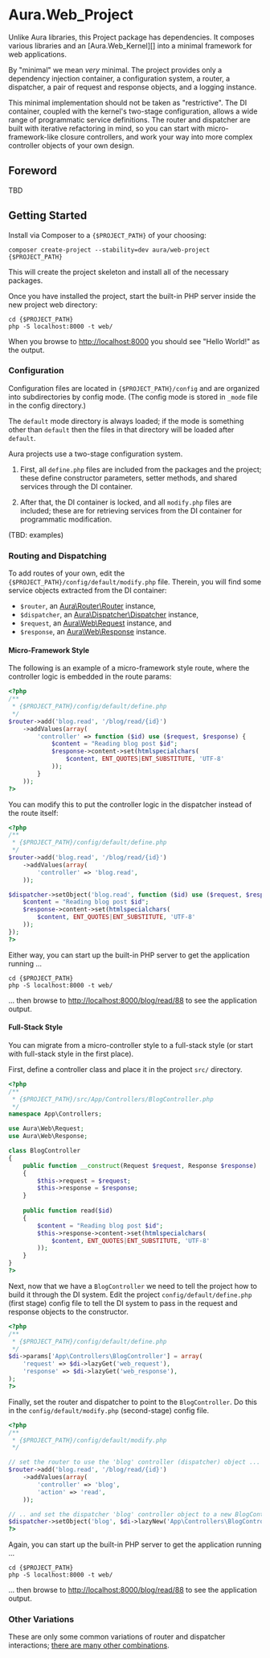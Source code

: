 # Aura.Web_Project

Unlike Aura libraries, this Project package has dependencies. It composes
various libraries and an [Aura.Web_Kernel][] into a minimal framework for
web applications.

By "minimal" we mean *very* minimal. The project provides only a dependency
injection container, a configuration system, a router, a dispatcher, a pair of
request and response objects, and a logging instance.

This minimal implementation should not be taken as "restrictive". The DI
container, coupled with the kernel's two-stage configuration, allows a wide
range of programmatic service definitions. The router and dispatcher are built
with iterative refactoring in mind, so you can start with micro-framework-like
closure controllers, and work your way into more complex controller objects of
your own design.

## Foreword

TBD

## Getting Started

Install via Composer to a `{$PROJECT_PATH}` of your choosing:

    composer create-project --stability=dev aura/web-project {$PROJECT_PATH}
    
This will create the project skeleton and install all of the necessary
packages.

Once you have installed the project, start the built-in PHP server inside the
new project web directory:

    cd {$PROJECT_PATH}
    php -S localhost:8000 -t web/

When you browse to <http://localhost:8000> you should see "Hello World!" as
the output.

### Configuration

Configuration files are located in `{$PROJECT_PATH}/config` and are organized
into subdirectories by config mode.  (The config mode is stored in
`_mode` file in the config directory.)

The `default` mode directory is always loaded; if the mode is something other
than `default` then the files in that directory will be loaded after `default`.

Aura projects use a two-stage configuration system.

1. First, all `define.php` files are included from the packages and the
project; these define constructor parameters, setter methods, and shared
services through the DI container.

2. After that, the DI container is locked, and all `modify.php` files are
included; these are for retrieving services from the DI container for
programmatic modification.

(TBD: examples)


### Routing and Dispatching

To add routes of your own, edit the
`{$PROJECT_PATH}/config/default/modify.php` file. Therein, you will find some
service objects extracted from the DI container:

- `$router`, an [Aura\Router\Router][] instance,
- `$dispatcher`, an [Aura\Dispatcher\Dispatcher][] instance,
- `$request`, an [Aura\Web\Request][] instance, and
- `$response`, an [Aura\Web\Response][] instance.

[Aura\Router\Router]: https://github.com/auraphp/Aura.Router/tree/develop-2
[Aura\Dispatcher\Dispatcher]: https://github.com/auraphp/Aura.Dispatcher/tree/develop-2
[Aura\Web\Request]: https://github.com/auraphp/Aura.Web/tree/develop-2/README-REQUEST.md
[Aura\Web\Response]: https://github.com/auraphp/Aura.Web/tree/develop-2/README-RESPONSE.md


#### Micro-Framework Style

The following is an example of a micro-framework style route, where the
controller logic is embedded in the route params:

```php
<?php
/**
 * {$PROJECT_PATH}/config/default/define.php
 */
$router->add('blog.read', '/blog/read/{id}')
    ->addValues(array(
        'controller' => function ($id) use ($request, $response) {
            $content = "Reading blog post $id";
            $response->content->set(htmlspecialchars(
                $content, ENT_QUOTES|ENT_SUBSTITUTE, 'UTF-8'
            ));
        }
    ));
?>
```

You can modify this to put the controller logic in the dispatcher instead of
the route itself:

```php
<?php
/**
 * {$PROJECT_PATH}/config/default/define.php
 */
$router->add('blog.read', '/blog/read/{id}')
    ->addValues(array(
        'controller' => 'blog.read',
    ));

$dispatcher->setObject('blog.read', function ($id) use ($request, $response) {
    $content = "Reading blog post $id";
    $response->content->set(htmlspecialchars(
        $content, ENT_QUOTES|ENT_SUBSTITUTE, 'UTF-8'
    ));
});
?>
```

Either way, you can start up the built-in PHP server to get the application
running ...

    cd {$PROJECT_PATH}
    php -S localhost:8000 -t web/

... then browse to <http://localhost:8000/blog/read/88> to see the application
output.


#### Full-Stack Style

You can migrate from a micro-controller style to a full-stack style (or start
with full-stack style in the first place).

First, define a controller class and place it in the project `src/` directory.

```php
<?php
/**
 * {$PROJECT_PATH}/src/App/Controllers/BlogController.php
 */
namespace App\Controllers;

use Aura\Web\Request;
use Aura\Web\Response;

class BlogController
{
    public function __construct(Request $request, Response $response)
    {
        $this->request = $request;
        $this->response = $response;
    }
    
    public function read($id)
    {
        $content = "Reading blog post $id";
        $this->response->content->set(htmlspecialchars(
            $content, ENT_QUOTES|ENT_SUBSTITUTE, 'UTF-8'
        ));
    }
}
?>
```

Next, now that we have a `BlogController` we need to tell the project how to
build it through the DI system. Edit the project `config/default/define.php` (first stage)
config file to tell the DI system to pass in the request and response objects to the
constructor.

```php
<?php
/**
 * {$PROJECT_PATH}/config/default/define.php
 */
$di->params['App\Controllers\BlogController'] = array(
    'request' => $di->lazyGet('web_request'),
    'response' => $di->lazyGet('web_response'),
);
?>
```

Finally, set the router and dispatcher to point to the `BlogController`. Do
this in the `config/default/modify.php` (second-stage) config file.

```php
<?php
/**
 * {$PROJECT_PATH}/config/default/modify.php
 */

// set the router to use the 'blog' controller (dispatcher) object ...
$router->add('blog.read', '/blog/read/{id}')
    ->addValues(array(
        'controller' => 'blog',
        'action' => 'read',
    ));

// .. and set the dispatcher 'blog' controller object to a new BlogController
$dispatcher->setObject('blog', $di->lazyNew('App\Controllers\BlogController'));
?>
```

Again, you can start up the built-in PHP server to get the application
running ...

    cd {$PROJECT_PATH}
    php -S localhost:8000 -t web/

... then browse to <http://localhost:8000/blog/read/88> to see the application
output.

### Other Variations

These are only some common variations of router and dispatcher interactions;
[there are many other combinations][].

[there are many other combinations]: https://github.com/auraphp/Aura.Dispatcher/tree/develop-2#refactoring-to-architecture-changes
